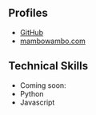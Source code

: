 ## Profiles
* [GitHub](https://github.com/Faith2Faith)
* [mambowambo.com](https://Mambowambo.com)
## Technical Skills
* Coming soon:
* Python
* Javascript 
